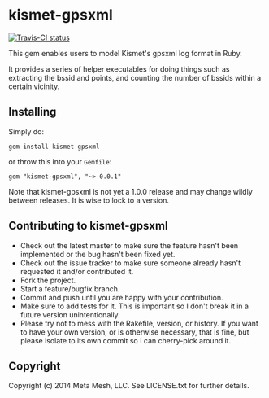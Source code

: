 kismet-gpsxml
=============

[![Travis-CI status](http://img.shields.io/travis/pittmesh/kismet-gpsxml.svg)](https://travis-ci.org/pittmesh/kismet-gpsxml/)

This gem enables users to model Kismet's gpsxml log format in Ruby.

It provides a series of helper executables for doing things such as extracting
the bssid and points, and counting the number of bssids within a certain
vicinity.

Installing
----------

Simply do:

    gem install kismet-gpsxml

or throw this into your `Gemfile`:

    gem "kismet-gpsxml", "~> 0.0.1"

Note that kismet-gpsxml is not yet a 1.0.0 release and may change wildly between
releases. It is wise to lock to a version.

Contributing to kismet-gpsxml
-----------------------------
 
* Check out the latest master to make sure the feature hasn't been implemented or the bug hasn't been fixed yet.
* Check out the issue tracker to make sure someone already hasn't requested it and/or contributed it.
* Fork the project.
* Start a feature/bugfix branch.
* Commit and push until you are happy with your contribution.
* Make sure to add tests for it. This is important so I don't break it in a future version unintentionally.
* Please try not to mess with the Rakefile, version, or history. If you want to have your own version, or is otherwise necessary, that is fine, but please isolate to its own commit so I can cherry-pick around it.

Copyright
---------

Copyright (c) 2014 Meta Mesh, LLC. See LICENSE.txt for further details.

